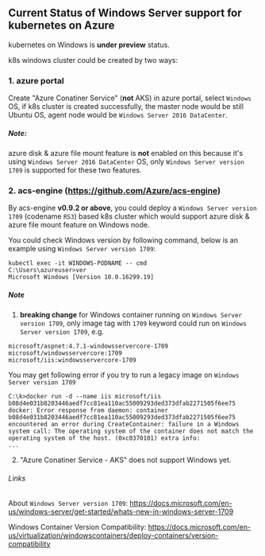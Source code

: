 ## Current Status of Windows Server support for kubernetes on Azure
kubernetes on Windows is **under preview** status.

k8s windows cluster could be created by two ways:

### 1. azure portal
Create "Azure Conatiner Service" (**not** AKS) in azure portal, select `Windows` OS, if k8s cluster is created successfully, the master node would be still Ubuntu OS, agent node would be `Windows Server 2016 DataCenter`.
##### Note: 
azure disk & azure file mount feature is **not** enabled on this because it's using `Windows Server 2016 DataCenter` OS, only `Windows Server version 1709` is supported for these two features.

### 2. acs-engine (https://github.com/Azure/acs-engine)
By acs-engine **v0.9.2 or above**, you could deploy a `Windows Server version 1709` (codename `RS3`) based k8s cluster which would support azure disk & azure file mount feature on Windows node. 

You could check Windows version by following command, below is an example using `Windows Server version 1709`:
```
kubectl exec -it WINDOWS-PODNAME -- cmd
C:\Users\azureuser>ver
Microsoft Windows [Version 10.0.16299.19]
```

##### Note
1. **breaking change** for Windows container running on `Windows Server version 1709`, only image tag with `1709` keyword could run on `Windows Server version 1709`, e.g.
```
microsoft/aspnet:4.7.1-windowsservercore-1709
microsoft/windowsservercore:1709
microsoft/iis:windowsservercore-1709
```

You may get following error if you try to run a legacy image on `Windows Server version 1709`
```
C:\k>docker run -d --name iis microsoft/iis
b08d4e031b8203446aedf7cc81ea110ac55009293ded373dfab2271505f6ee75
docker: Error response from daemon: container b08d4e031b8203446aedf7cc81ea110ac55009293ded373dfab2271505f6ee75 encountered an error during CreateContainer: failure in a Windows system call: The operating system of the container does not match the operating system of the host. (0xc0370101) extra info:
...
```

2. "Azure Conatiner Service - AKS" does not support Windows yet.

###### Links
About `Windows Server version 1709`: https://docs.microsoft.com/en-us/windows-server/get-started/whats-new-in-windows-server-1709

Windows Container Version Compatibility:
https://docs.microsoft.com/en-us/virtualization/windowscontainers/deploy-containers/version-compatibility
